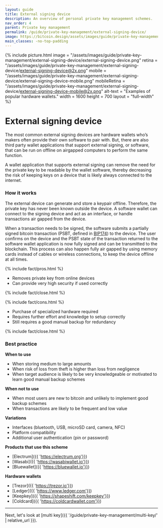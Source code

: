 ```yaml
---
layout: guide
title: External signing device
description: An overview of personal private key management schemes.
nav_order: 4
parent: Private key management
permalink: /guide/private-key-management/external-signing-device/
image: https://bitcoin.design/assets/images/guide/private-key-management/external-signing-device/external-signing-device-preview.png
main_classes: -no-top-padding
---
```


<!--

Editor's notes

Descriptions of schemes suitable for a single user.

-->

{% include picture.html
   image = "/assets/images/guide/private-key-management/external-signing-device/external-signing-device.png"
   retina = "/assets/images/guide/private-key-management/external-signing-device/external-signing-device@2x.png"
   mobile = "/assets/images/guide/private-key-management/external-signing-device/external-signing-device-mobile.png"
   mobileRetina = "/assets/images/guide/private-key-management/external-signing-device/external-signing-device-mobile@2x.png"
   alt-text = "Examples of popular hardware wallets."
   width = 1600
   height = 700
   layout = "full-width"
%}

# External signing device

The most common external signing devices are hardware wallets who’s makers often provide their own software to pair with. But, there are also third party wallet applications that support external signing, or software, that can be run on offline on airgapped computers to perform the same function.

A wallet application that supports external signing can remove the need for the private key to be readable by the wallet software, thereby decreasing the risk of keeping keys on a device that is likely always connected to the internet.

### How it works
The external device can generate and store a keypair offline. Therefore, the private key has never been known outside the device. A software wallet can connect to the signing device and act as an interface, or handle transactions air gapped from the device.

When a transaction needs to be signed, the software submits a partially signed bitcoin transaction (PSBT, defined in [BIP174](https://github.com/bitcoin/bips/blob/master/bip-0174.mediawiki)) to the device. The user confirms on the device and the PSBT state of the transaction returned to the software wallet application is now fully signed and can be transmitted to the blockchain. This process can also happen fully air gapped by using memory cards instead of cables or wireless connections, to keep the device offline at all times.

{% include fact/pros.html %}

- Removes private key from online devices
- Can provide very high security if used correctly

{% include fact/close.html %}

{% include fact/cons.html %}

- Purchase of specialized hardware required
- Requires further effort and knowledge to setup correctly
- Still requires a good manual backup for redundancy

{% include fact/close.html %}

### Best practice

**When to use**
- When storing medium to large amounts
- When risk of loss from theft is higher than loss from negligence
- When target audience is likely to be very knowledgeable or motivated to learn good manual backup schemes

**When not to use**
- When most users are new to bitcoin and unlikely to implement good backup schemes
- When transactions are likely to be frequent and low value

**Variations**
- Interfaces (bluetooth, USB, microSD card, camera, NFC)
- Platform compatibility
- Additional user authentication (pin or password)

**Products that use this scheme**
- [Electrum]({{ 'https://electrum.org'}})
- [Wasabi]({{ 'https://wasabiwallet.io'}})
- [Bluewallet]({{ 'https://bluewallet.io'}})

**Hardware wallets**
- [Trezor]({{ 'https://trezor.io'}})
- [Ledger]({{ 'https://www.ledger.com'}})
- [Keepkey]({{ 'https://shapeshift.com/keepkey'}})
- [Coldcard]({{ 'https://coldcardwallet.com'}})

---

Next, let's look at [multi key]({{ '/guide/private-key-management/multi-key/' | relative_url }}).
